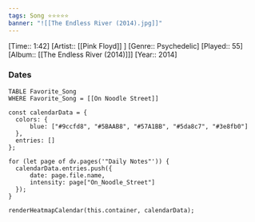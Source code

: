 ```yaml
---
tags: Song ⭐⭐⭐⭐⭐ 
banner: "![[The Endless River (2014).jpg]]"
---
```

[Time:: 1:42]
[Artist:: [[Pink Floyd]] ]
[Genre:: Psychedelic]
[Played:: 55]
[Album:: [[The Endless River (2014)]]]
[Year:: 2014]
### Dates
````dataview
TABLE Favorite_Song
WHERE Favorite_Song = [[On Noodle Street]]
````
  ```dataviewjs
const calendarData = { 
	colors: { 
		blue: ["#9ccfd8", "#5BAAB8", "#57A1BB", "#5da8c7", "#3e8fb0"] 
	}, 
	entries: [] 
}; 

for (let page of dv.pages('"Daily Notes"')) { 
	calendarData.entries.push({ 
		date: page.file.name, 
		intensity: page["On_Noodle_Street"]
	}); 
} 

renderHeatmapCalendar(this.container, calendarData);
```

